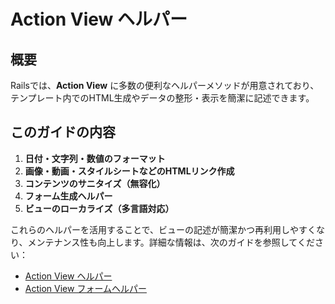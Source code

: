 # Action View ヘルパー

## 概要
Railsでは、**Action View** に多数の便利なヘルパーメソッドが用意されており、テンプレート内でのHTML生成やデータの整形・表示を簡潔に記述できます。

## このガイドの内容
1. **日付・文字列・数値のフォーマット**
2. **画像・動画・スタイルシートなどのHTMLリンク作成**
3. **コンテンツのサニタイズ（無容化）**
4. **フォーム生成ヘルパー**
5. **ビューのローカライズ（多言語対応）**

これらのヘルパーを活用することで、ビューの記述が簡潔かつ再利用しやすくなり、メンテナンス性も向上します。詳細な情報は、次のガイドを参照してください：

- [Action View ヘルパー](https://guides.rubyonrails.org/action_view_helpers.html)
- [Action View フォームヘルパー](https://guides.rubyonrails.org/form_helpers.html)

